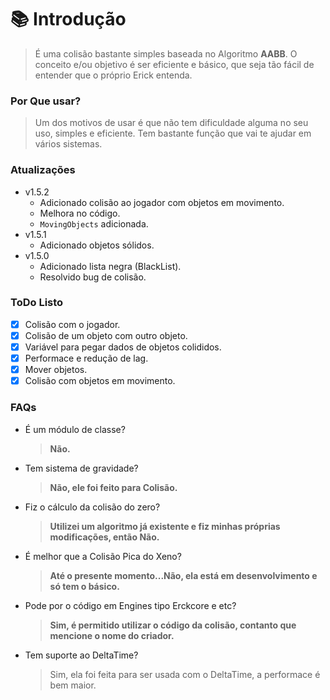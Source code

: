# 📚 Introdução

> É uma colisão bastante simples baseada no Algoritmo **AABB**. O conceito e/ou objetivo é ser eficiente e básico, que seja tão fácil de entender que o próprio Erick entenda.

### Por Que usar?

> Um dos motivos de usar é que não tem dificuldade alguma no seu uso, simples e eficiente. Tem bastante função que vai te ajudar em vários sistemas.

### Atualizações

* v1.5.2
  * Adicionado colisão ao jogador com objetos em movimento.
  * Melhora no código.
  * `MovingObjects` adicionada.
* v1.5.1
  * Adicionado objetos sólidos.
* v1.5.0
  * Adicionado lista negra (BlackList).
  * Resolvido bug de colisão.

### ToDo Listo

* [x] Colisão com o jogador.
* [x] Colisão de um objeto com outro objeto.
* [x] Variável para pegar dados de objetos colididos.
* [x] Performace e redução de lag.
* [x] Mover objetos.
* [x] Colisão com objetos em movimento.

### FAQs

*   É um módulo de classe?

    > **Não.**
*   Tem sistema de gravidade?

    > **Não, ele foi feito para Colisão.**
*   Fiz o cálculo da colisão do zero?

    > **Utilizei um algoritmo já existente e fiz minhas próprias modificações, então Não.**
*   É melhor que a Colisão Pica do Xeno?

    > **Até o presente momento...Não, ela está em desenvolvimento e só tem o básico.**
*   Pode por o código em Engines tipo Erckcore e etc?

    > **Sim, é permitido utilizar o código da colisão, contanto que mencione o nome do criador.**
*   Tem suporte ao DeltaTime?

    > Sim, ela foi feita para ser usada com o DeltaTime, a performace é bem maior.

